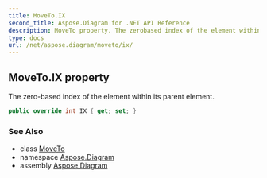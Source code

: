```yaml
---
title: MoveTo.IX
second_title: Aspose.Diagram for .NET API Reference
description: MoveTo property. The zerobased index of the element within its parent element
type: docs
url: /net/aspose.diagram/moveto/ix/
---
```

## MoveTo.IX property

The zero-based index of the element within its parent element.

```csharp
public override int IX { get; set; }
```

### See Also

* class [MoveTo](../)
* namespace [Aspose.Diagram](../../moveto/)
* assembly [Aspose.Diagram](../../../)


